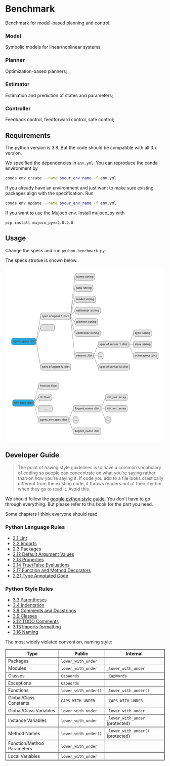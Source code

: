 # Benchmark
Benchmark for model-based planning and control. 

### Model

Symbolic models for linear/nonlinear systems;

### Planner

Optimization-based planners;

### Estimator

Estimation and prediction of states and parameters;

### Controller

Feedback control, feedforward control, safe control;

## Requirements

The python version is 3.8. But the code should be compatible with all 3.x version.

We specified the dependencies in `env.yml`. You can reproduce the conda environment by

```bash
conda env create --name $your_env_name -f env.yml
```

If you already have an environment and just want to make sure existing packages align with the specification. Run

```bash
conda env update --name $your_env_name -f env.yml
```

If you want to use the Mujoco env. Install mujoco_py with
```
pip install mujoco_py==2.0.2.8
```

## Usage

Change the specs and run `python benchmark.py`.

The specs strutue is shown below. 

<img src="./img/specs.svg" width="600">


## Developer Guide

> The point of having style guidelines is to have a common vocabulary of coding so people can concentrate on what you’re saying rather than on how you’re saying it. If code you add to a file looks drastically different from the existing code, it throws readers out of their rhythm when they go to read it. Avoid this.

We should follow the [google python style guide](http://google.github.io/styleguide/pyguide.html). You don't have to go through everything. But please refer to this book for the part you need.

Some chapters I think everyone should read
### Python Language Rules
* [2.1 Lint](http://google.github.io/styleguide/pyguide.html#21-lint)
* [2.2 Imports](http://google.github.io/styleguide/pyguide.html#22-imports)
* [2.3 Packages](http://google.github.io/styleguide/pyguide.html#23-packages)
* [2.12 Default Argument Values](http://google.github.io/styleguide/pyguide.html#212-default-argument-values)
* [2.13 Properties](http://google.github.io/styleguide/pyguide.html#213-properties)
* [2.14 True/False Evaluations](http://google.github.io/styleguide/pyguide.html#214-truefalse-evaluations)
* [2.17 Function and Method Decorators](http://google.github.io/styleguide/pyguide.html#217-function-and-method-decorators)
* [2.21 Type Annotated Code](http://google.github.io/styleguide/pyguide.html#221-type-annotated-code)
### Python Style Rules
* [3.3 Parentheses](http://google.github.io/styleguide/pyguide.html#33-parentheses)
* [3.4 Indentation](http://google.github.io/styleguide/pyguide.html#34-indentation)
* [3.8 Comments and Docstrings](http://google.github.io/styleguide/pyguide.html#38-comments-and-docstrings)
* [3.9 Classes](http://google.github.io/styleguide/pyguide.html#39-classes)
* [3.12 TODO Comments](http://google.github.io/styleguide/pyguide.html#312-todo-comments)
* [3.13 Imports formatting](http://google.github.io/styleguide/pyguide.html#313-imports-formatting)
* [3.16 Naming](http://google.github.io/styleguide/pyguide.html#313-imports-formatting)


The most widely violated convention, naming style:

<table rules="all" border="1" summary="Guidelines from Guido's Recommendations"
       cellspacing="2" cellpadding="2">

  <tr>
    <th>Type</th>
    <th>Public</th>
    <th>Internal</th>
  </tr>

  <tr>
    <td>Packages</td>
    <td><code>lower_with_under</code></td>
    <td></td>
  </tr>

  <tr>
    <td>Modules</td>
    <td><code>lower_with_under</code></td>
    <td><code>_lower_with_under</code></td>
  </tr>

  <tr>
    <td>Classes</td>
    <td><code>CapWords</code></td>
    <td><code>_CapWords</code></td>
  </tr>

  <tr>
    <td>Exceptions</td>
    <td><code>CapWords</code></td>
    <td></td>
  </tr>

  <tr>
    <td>Functions</td>
    <td><code>lower_with_under()</code></td>
    <td><code>_lower_with_under()</code></td>
  </tr>

  <tr>
    <td>Global/Class Constants</td>
    <td><code>CAPS_WITH_UNDER</code></td>
    <td><code>_CAPS_WITH_UNDER</code></td>
  </tr>

  <tr>
    <td>Global/Class Variables</td>
    <td><code>lower_with_under</code></td>
    <td><code>_lower_with_under</code></td>
  </tr>

  <tr>
    <td>Instance Variables</td>
    <td><code>lower_with_under</code></td>
    <td><code>_lower_with_under</code> (protected)</td>
  </tr>

  <tr>
    <td>Method Names</td>
    <td><code>lower_with_under()</code></td>
    <td><code>_lower_with_under()</code> (protected)</td>
  </tr>

  <tr>
    <td>Function/Method Parameters</td>
    <td><code>lower_with_under</code></td>
    <td></td>
  </tr>

  <tr>
    <td>Local Variables</td>
    <td><code>lower_with_under</code></td>
    <td></td>
  </tr>

</table>
